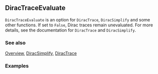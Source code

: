 ## DiracTraceEvaluate

`DiracTraceEvaluate` is an option for `DiracTrace`, `DiracSimplify` and some other functions. If set to `False`, Dirac traces remain unevaluated. For more details, see the documentation for `DiracTrace` and `DiracSimplify`.

### See also

[Overview](Extra/FeynCalc.md), [DiracSimplify](DiracSimplify), [DiracTrace](DiracTrace)

### Examples